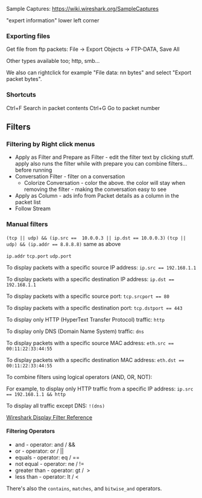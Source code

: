 
Sample Captures:
https://wiki.wireshark.org/SampleCaptures



"expert information" lower left corner


### Exporting files

Get file from ftp packets:
File -> Export Objects -> FTP-DATA, Save All

Other types available too; http, smb...

We also can rightclick for example "File data: nn bytes" and select "Export packet bytes".

### Shortcuts

Ctrl+F Search in packet contents
Ctrl+G Go to packet number


## Filters

### Filtering by Right click menus
- Apply as Filter and Prepare as Filter - edit the filter text by clicking stuff. apply also runs the filter while with prepare you can combine filters... before running
- Conversation Filter - filter on a conversation
	- Colorize Conversation - color the above. the color will stay when removing the filter - making the conversation easy to see
- Apply as Column - ads info from Packet details as a column in the packet list
- Follow Stream

### Manual filters

`(tcp || udp) && (ip.src ==  10.0.0.3 || ip.dst == 10.0.0.3)`
`(tcp || udp) && (ip.addr == 8.8.8.8)` same as above

`ip.addr`
`tcp.port`
`udp.port`

To display packets with a specific source IP address:
`ip.src == 192.168.1.1`

To display packets with a specific destination IP address:
`ip.dst == 192.168.1.1`

To display packets with a specific source port:
`tcp.srcport == 80`

To display packets with a specific destination port:
`tcp.dstport == 443`
  
To display only HTTP (HyperText Transfer Protocol) traffic:
`http`
  
To display only DNS (Domain Name System) traffic:
`dns`
  
To display packets with a specific source MAC address:
`eth.src == 00:11:22:33:44:55`
  
To display packets with a specific destination MAC address:
`eth.dst == 00:11:22:33:44:55`

To combine filters using logical operators (AND, OR, NOT):
  
For example, to display only HTTP traffic from a specific IP address:
`ip.src == 192.168.1.1 && http`
  
To display all traffic except DNS:
`!(dns)`

[Wireshark Display Filter Reference](https://www.wireshark.org/docs/dfref/)

#### Filtering Operators

- and - operator: and / &&
- or - operator: or / ||
- equals - operator: eq / ==
- not equal - operator: ne / !=
- greater than - operator: gt /  >
- less than - operator: lt / <

There's also the `contains`, `matches`, and `bitwise_and` operators.

